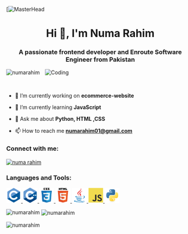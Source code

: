 
[![MasterHead](https://img.freepik.com/premium-vector/banner-software-engineer_810894-60.jpg)
<h1 align="center">Hi 👋, I'm Numa Rahim</h1>
<h3 align="center">A passionate frontend developer and Enroute Software Engineer from Pakistan</h3>
<img align="right" alt="Coding" width="400" src="https://user-images.githubusercontent.com/102985224/211582827-8fd748d6-9181-4c5f-a620-76168b861a4d.gif">


<p align="left"> <img src="https://komarev.com/ghpvc/?username=numarahim&label=Profile%20views&color=0e75b6&style=flat" alt="numarahim" /> </p>

<p align="left"> <a href="https://twitter.com/" target="blank"><img src="https://img.shields.io/twitter/follow/?logo=twitter&style=for-the-badge" alt="" /></a> </p>

- 🔭 I’m currently working on **ecommerce-website**

- 🌱 I’m currently learning **JavaScript**

- 💬 Ask me about **Python, HTML ,CSS**

- 📫 How to reach me **numarahim01@gmail.com**

<h3 align="left">Connect with me:</h3>
<p align="left">
<a href="https://linkedin.com/in/numa rahim" target="blank"><img align="center" src="https://raw.githubusercontent.com/rahuldkjain/github-profile-readme-generator/master/src/images/icons/Social/linked-in-alt.svg" alt="numa rahim" height="30" width="40" /></a>
</p>

<h3 align="left">Languages and Tools:</h3>
<p align="left"> <a href="https://www.cprogramming.com/" target="_blank" rel="noreferrer"> <img src="https://raw.githubusercontent.com/devicons/devicon/master/icons/c/c-original.svg" alt="c" width="40" height="40"/> </a> <a href="https://www.w3schools.com/cpp/" target="_blank" rel="noreferrer"> <img src="https://raw.githubusercontent.com/devicons/devicon/master/icons/cplusplus/cplusplus-original.svg" alt="cplusplus" width="40" height="40"/> </a> <a href="https://www.w3schools.com/css/" target="_blank" rel="noreferrer"> <img src="https://raw.githubusercontent.com/devicons/devicon/master/icons/css3/css3-original-wordmark.svg" alt="css3" width="40" height="40"/> </a> <a href="https://www.w3.org/html/" target="_blank" rel="noreferrer"> <img src="https://raw.githubusercontent.com/devicons/devicon/master/icons/html5/html5-original-wordmark.svg" alt="html5" width="40" height="40"/> </a> <a href="https://www.java.com" target="_blank" rel="noreferrer"> <img src="https://raw.githubusercontent.com/devicons/devicon/master/icons/java/java-original.svg" alt="java" width="40" height="40"/> </a> <a href="https://developer.mozilla.org/en-US/docs/Web/JavaScript" target="_blank" rel="noreferrer"> <img src="https://raw.githubusercontent.com/devicons/devicon/master/icons/javascript/javascript-original.svg" alt="javascript" width="40" height="40"/> </a> <a href="https://www.python.org" target="_blank" rel="noreferrer"> <img src="https://raw.githubusercontent.com/devicons/devicon/master/icons/python/python-original.svg" alt="python" width="40" height="40"/> </a> </p>

<p><img align="left" src="https://github-readme-stats.vercel.app/api/top-langs?username=numarahim&show_icons=true&locale=en&layout=compact" alt="numarahim" /></p>

<p>&nbsp;<img align="center" src="https://github-readme-stats.vercel.app/api?username=numarahim&show_icons=true&locale=en" alt="numarahim" /></p>

<p><img align="center" src="https://github-readme-streak-stats.herokuapp.com/?user=numarahim&" alt="numarahim" /></p>
